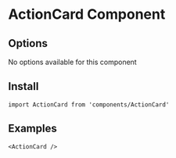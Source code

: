 # ActionCard Component


## Options
No options available for this component

## Install
```
import ActionCard from 'components/ActionCard'
```

## Examples
```
<ActionCard />
```